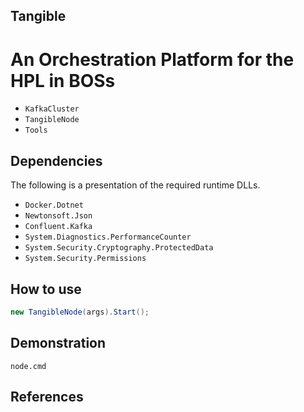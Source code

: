 ## Tangible
# An Orchestration Platform for the HPL in BOSs

* `KafkaCluster` 
* `TangibleNode` 
* `Tools` 

## Dependencies

The following is a presentation of the required runtime DLLs.

* `Docker.Dotnet`
* `Newtonsoft.Json`
* `Confluent.Kafka`
* `System.Diagnostics.PerformanceCounter`
* `System.Security.Cryptography.ProtectedData`
* `System.Security.Permissions`

## How to use

```csharp
new TangibleNode(args).Start();
```

## Demonstration
`node.cmd`

## References
